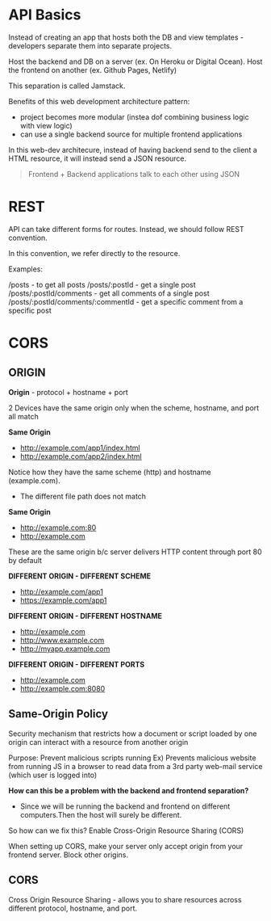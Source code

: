 # API Basics
Instead of creating an app that hosts both the DB and view templates - developers separate them into separate projects.

Host the backend and DB on a server (ex. On Heroku or Digital Ocean).
Host the frontend on another (ex. Github Pages, Netlify) 

This separation is called Jamstack.

Benefits of this web development architecture pattern:
- project becomes more modular (instea dof combining business logic with view logic) 
- can use a single backend source for multiple frontend applications

In this web-dev architecure, instead of having backend send to the client a HTML resource,
it will instead send a JSON resource.

> Frontend + Backend applications talk to each other using JSON 

# REST
API can take different forms for routes.
Instead, we should follow REST convention.

In this convention, we refer directly to the resource.

Examples: 

/posts - to get all posts 
/posts/:postId - get a single post 
/posts/:postId/comments - get all comments of a single post
/posts/:postId/comments/:commentId - get a specific comment from a specific post 

# CORS

## ORIGIN
**Origin** - protocol + hostname + port 

2 Devices have the same origin only when the scheme, hostname, and port all match 

**Same Origin**
- http://example.com/app1/index.html
- http://example.com/app2/index.html

Notice how they have the same scheme (http) and hostname (example.com). 
- The different file path does not match 

**Same Origin**
- http://example.com:80
- http://example.com

These are the same origin b/c server delivers HTTP content through port 80 by default 

**DIFFERENT ORIGIN - DIFFERENT SCHEME**
- http://example.com/app1 
- https://example.com/app1 

**DIFFERENT ORIGIN - DIFFERENT HOSTNAME**
- http://example.com
- http://www.example.com
- http://myapp.example.com 

**DIFFERENT ORIGIN - DIFFERENT PORTS**
- http://example.com
- http://example.com:8080

## Same-Origin Policy 
Security mechanism that restricts how a document or script loaded by one origin can interact with a resource from another origin


Purpose: Prevent malicious scripts running 
Ex) Prevents malicious website from running JS in a browser to read data from a 3rd party web-mail service (which user is logged into) 

**How can this be a problem with the backend and frontend separation?**
- Since we will be running the backend and frontend on different computers.Then the host will surely be different. 

So how can we fix this? Enable Cross-Origin Resource Sharing (CORS)

When setting up CORS, make your server only accept origin from your frontend server. Block other origins. 

## CORS
Cross Origin Resource Sharing - allows you to share resources across different protocol, hostname, and port.



